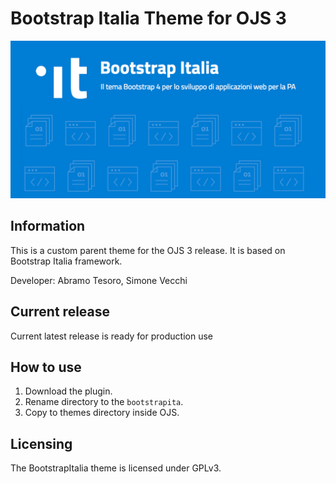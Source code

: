 # Bootstrap Italia Theme for OJS 3

![Screenshot](images/banner-bootstrap-italia.png)

## Information
This is a custom parent theme for the OJS 3 release. It is based on Bootstrap Italia framework.

Developer: Abramo Tesoro, Simone Vecchi

## Current release
Current latest release is ready for production use

## How to use
1. Download the plugin.
2. Rename directory to the `bootstrapita`.
3. Copy to themes directory inside OJS.

## Licensing
The BootstrapItalia theme is licensed under GPLv3. 
